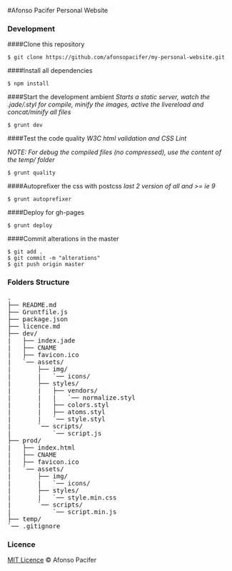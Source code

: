 #Afonso Pacifer Personal Website

### Development
####Clone this repository

    $ git clone https://github.com/afonsopacifer/my-personal-website.git

####Install all dependencies

    $ npm install

####Start the development ambient
*Starts a static server, watch the .jade/.styl for compile, minify the images, active the livereload and concat/minify all files*

    $ grunt dev

####Test the code quality
*W3C html validation and CSS Lint*

*NOTE: For debug the compiled files (no compressed), use the content of the temp/ folder*

    $ grunt quality

####Autoprefixer the css with postcss
*last 2 version of all and >= ie 9*

    $ grunt autoprefixer

####Deploy for gh-pages

    $ grunt deploy

####Commit alterations in the master

    $ git add .
    $ git commit -m "alterations"
    $ git push origin master

### Folders Structure
<pre>
.
├── README.md
├── Gruntfile.js
├── package.json
├── licence.md
├── dev/
|   ├── index.jade
|   ├── CNAME
|   ├── favicon.ico
|   `── assets/
|       ├── img/
|       |   `── icons/
|       ├── styles/
|       |   ├── vendors/
|       |   |   `── normalize.styl
|       |   ├── colors.styl
|       |   ├── atoms.styl
|       |   `── style.styl
|       `── scripts/
|           `── script.js
├── prod/
|   ├── index.html
|   ├── CNAME
|   ├── favicon.ico
|   `── assets/
|       ├── img/
|       |   `── icons/
|       ├── styles/
|       |   `── style.min.css
|       `── scripts/
|           `── script.min.js
├── temp/
`── .gitignore
</pre>

### Licence
[MIT Licence](licence.md) © Afonso Pacifer
